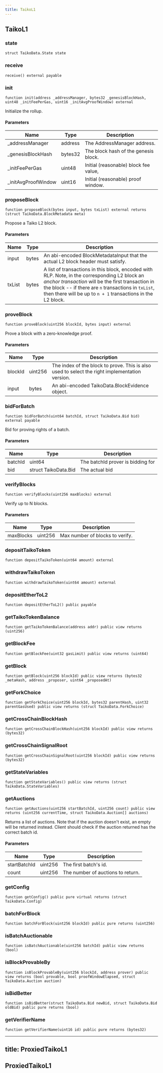 ```yaml
---
title: TaikoL1
---
```


## TaikoL1

### state

```solidity
struct TaikoData.State state
```

### receive

```solidity
receive() external payable
```

### init

```solidity
function init(address _addressManager, bytes32 _genesisBlockHash, uint48 _initFeePerGas, uint16 _initAvgProofWindow) external
```

Initialize the rollup.

#### Parameters

| Name                 | Type    | Description                           |
| -------------------- | ------- | ------------------------------------- |
| \_addressManager     | address | The AddressManager address.           |
| \_genesisBlockHash   | bytes32 | The block hash of the genesis block.  |
| \_initFeePerGas      | uint48  | Initial (reasonable) block fee value, |
| \_initAvgProofWindow | uint16  | Initial (reasonable) proof window.    |

### proposeBlock

```solidity
function proposeBlock(bytes input, bytes txList) external returns (struct TaikoData.BlockMetadata meta)
```

Propose a Taiko L2 block.

#### Parameters

| Name   | Type  | Description                                                                                                                                                                                                                                                                 |
| ------ | ----- | --------------------------------------------------------------------------------------------------------------------------------------------------------------------------------------------------------------------------------------------------------------------------- |
| input  | bytes | An abi-encoded BlockMetadataInput that the actual L2 block header must satisfy.                                                                                                                                                                                             |
| txList | bytes | A list of transactions in this block, encoded with RLP. Note, in the corresponding L2 block an _anchor transaction_ will be the first transaction in the block -- if there are `n` transactions in `txList`, then there will be up to `n + 1` transactions in the L2 block. |

### proveBlock

```solidity
function proveBlock(uint256 blockId, bytes input) external
```

Prove a block with a zero-knowledge proof.

#### Parameters

| Name    | Type    | Description                                                                                    |
| ------- | ------- | ---------------------------------------------------------------------------------------------- |
| blockId | uint256 | The index of the block to prove. This is also used to select the right implementation version. |
| input   | bytes   | An abi-encoded TaikoData.BlockEvidence object.                                                 |

### bidForBatch

```solidity
function bidForBatch(uint64 batchId, struct TaikoData.Bid bid) external payable
```

Bid for proving rights of a batch.

#### Parameters

| Name    | Type                 | Description                       |
| ------- | -------------------- | --------------------------------- |
| batchId | uint64               | The batchId prover is bidding for |
| bid     | struct TaikoData.Bid | The actual bid                    |

### verifyBlocks

```solidity
function verifyBlocks(uint256 maxBlocks) external
```

Verify up to N blocks.

#### Parameters

| Name      | Type    | Description                     |
| --------- | ------- | ------------------------------- |
| maxBlocks | uint256 | Max number of blocks to verify. |

### depositTaikoToken

```solidity
function depositTaikoToken(uint64 amount) external
```

### withdrawTaikoToken

```solidity
function withdrawTaikoToken(uint64 amount) external
```

### depositEtherToL2

```solidity
function depositEtherToL2() public payable
```

### getTaikoTokenBalance

```solidity
function getTaikoTokenBalance(address addr) public view returns (uint256)
```

### getBlockFee

```solidity
function getBlockFee(uint32 gasLimit) public view returns (uint64)
```

### getBlock

```solidity
function getBlock(uint256 blockId) public view returns (bytes32 _metaHash, address _proposer, uint64 _proposedAt)
```

### getForkChoice

```solidity
function getForkChoice(uint256 blockId, bytes32 parentHash, uint32 parentGasUsed) public view returns (struct TaikoData.ForkChoice)
```

### getCrossChainBlockHash

```solidity
function getCrossChainBlockHash(uint256 blockId) public view returns (bytes32)
```

### getCrossChainSignalRoot

```solidity
function getCrossChainSignalRoot(uint256 blockId) public view returns (bytes32)
```

### getStateVariables

```solidity
function getStateVariables() public view returns (struct TaikoData.StateVariables)
```

### getAuctions

```solidity
function getAuctions(uint256 startBatchId, uint256 count) public view returns (uint256 currentTime, struct TaikoData.Auction[] auctions)
```

Returns a list of auctions. Note that if the auction doesn't exist,
an empty will be returned instead. Client should check if the auction
returned has the correct batch id.

#### Parameters

| Name         | Type    | Description                       |
| ------------ | ------- | --------------------------------- |
| startBatchId | uint256 | The first batch's id.             |
| count        | uint256 | The number of auctions to return. |

### getConfig

```solidity
function getConfig() public pure virtual returns (struct TaikoData.Config)
```

### batchForBlock

```solidity
function batchForBlock(uint256 blockId) public pure returns (uint256)
```

### isBatchAuctionable

```solidity
function isBatchAuctionable(uint256 batchId) public view returns (bool)
```

### isBlockProvableBy

```solidity
function isBlockProvableBy(uint256 blockId, address prover) public view returns (bool provable, bool proofWindowElapsed, struct TaikoData.Auction auction)
```

### isBidBetter

```solidity
function isBidBetter(struct TaikoData.Bid newBid, struct TaikoData.Bid oldBid) public pure returns (bool)
```

### getVerifierName

```solidity
function getVerifierName(uint16 id) public pure returns (bytes32)
```

---

## title: ProxiedTaikoL1

## ProxiedTaikoL1
